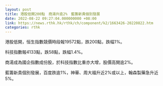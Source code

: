 ```yaml
---
layout: post
title: 港股低開200點　商湯升逾2%　藍籌新貴個別發展
date: 2022-08-22 09:27:04.000000000 +08:00
link: https://news.rthk.hk/rthk/ch/component/k2/1663426-20220822.htm
categories: rthk
---
```


港股低開，恒生指數競價時段報19572點，跌200點，跌幅1%。

科技指數報4133點，跌58點，跌幅1.4%。

商湯成為國企指數成份股，於科技指數比重亦大增，股價高開逾2%。

藍籌新貴個別發展，百度跌逾1%，神華、周大福升近2%或以上，翰森製藥急升近5%。
